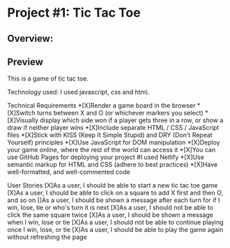 # Project #1: Tic Tac Toe

## Overview:

## Preview
This is a game of tic tac toe.

Technology used:
I used javascript, css and html.

Technical Requirements
*[X]Render a game board in the browser
*[X]Switch turns between X and O (or whichever markers you select)
*[X]Visually display which side won if a player gets three in a row, or show a draw if neither player wins
*[X]Include separate HTML / CSS / JavaScript files
*[X]Stick with KISS (Keep It Simple Stupid) and DRY (Don't Repeat Yourself) principles
*[X]Use JavaScript for DOM manipulation
*[X]Deploy your game online, where the rest of the world can access it
*[X]You can use GitHub Pages for deploying your project #I used Netlify
*[X]Use semantic markup for HTML and CSS (adhere to best practices)
*[X]Have well-formatted, and well-commented code

User Stories
[X]As a user, I should be able to start a new tic tac toe game
[X]As a user, I should be able to click on a square to add X first and then O, and so on
[]As a user, I should be shown a message after each turn for if I win, lose, tie or who's turn it is next
[X]As a user, I should not be able to click the same square twice
[X]As a user, I should be shown a message when I win, lose or tie
[X]As a user, I should not be able to continue playing once I win, lose, or tie
[X]As a user, I should be able to play the game again without refreshing the page
